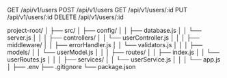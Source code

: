 GET /api/v1/users
POST /api/v1/users
GET /api/v1/users/:id
PUT /api/v1/users/:id
DELETE /api/v1/users/:id

<!-- ------ -->

project-root/
│
├── src/
│ ├── config/
│ │ ├── database.js
│ │ └── server.js
│ │
│ ├── controllers/
│ │ └── userController.js
│ │
│ ├── middleware/
│ │ ├── errorHandler.js
│ │ └── validators.js
│ │
│ ├── models/
│ │ └── userModel.js
│ │
│ ├── routes/
│ │ ├── index.js
│ │ └── userRoutes.js
│ │
│ ├── services/
│ │ └── userService.js
│ │
│ └── app.js
│
├── .env
├── .gitignore
└── package.json
